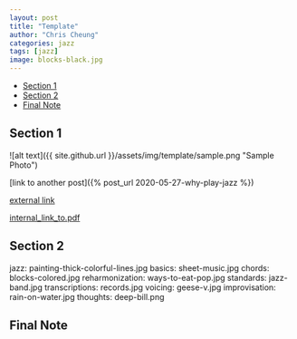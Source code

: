 ```yaml
---
layout: post
title: "Template"
author: "Chris Cheung"
categories: jazz
tags: [jazz]
image: blocks-black.jpg
---
```


- [Section 1](#section-1)
- [Section 2](#section-2)
- [Final Note](#final-note)

## Section 1

![alt text]({{ site.github.url }}/assets/img/template/sample.png "Sample Photo")

[link to another post]({% post_url 2020-05-27-why-play-jazz %})

<a href="https://www.youtube.com/watch?v=gO8N3L_aERg" target="_blank">external link</a>

<a href="{{site.github.url}}/assets/sheet-music/autumn-leaves.pdf" target="_blank">internal_link_to.pdf</a>

## Section 2

jazz: painting-thick-colorful-lines.jpg
basics: sheet-music.jpg
chords: blocks-colored.jpg
reharmonization: ways-to-eat-pop.jpg
standards: jazz-band.jpg
transcriptions: records.jpg
voicing: geese-v.jpg
improvisation: rain-on-water.jpg
thoughts: deep-bill.png

## Final Note